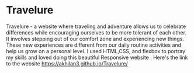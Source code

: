 # Travelure
Travelure - a website where traveling and adventure allows us to celebrate differences while encouraging ourselves to be more tolerant of each other.
It involves stepping out of our comfort zone and experiencing new things. These new experiences are different from our daily routine activities and help us grow on a personal level. 
I used HTML,CSS, and flexbox to portray my skills and loved doing this beautiful Responsive website .
Here's the link to the website  https://akhilan3.github.io/Travelure/
